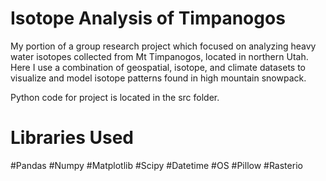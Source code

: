 Isotope Analysis of Timpanogos
==============================
My portion of a group research project which focused on analyzing heavy water isotopes collected from Mt Timpanogos, located in northern Utah.  Here I use a combination of geospatial, isotope, and climate datasets to visualize and model isotope patterns found in high mountain snowpack.

Python code for project is located in the src folder.

# Libraries Used
#Pandas #Numpy #Matplotlib #Scipy #Datetime #OS #Pillow #Rasterio
